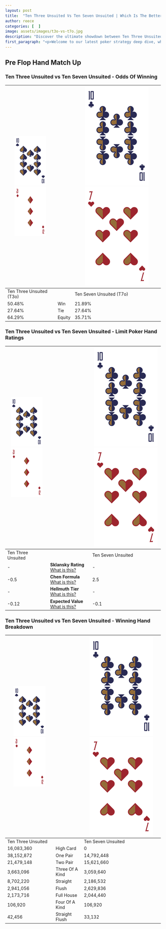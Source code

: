```yaml
---
layout: post
title:  "Ten Three Unsuited Vs Ten Seven Unsuited | Which Is The Better Hand In Poker? A Complete Guide"
author: reece
categories: [  ]
image: assets/images/t3o-vs-t7o.jpg
description: "Discover the ultimate showdown between Ten Three Unsuited and Ten Seven Unsuited in poker! Uncover the odds, strategies, and scenarios where one hand triumphs over the other. Get ready to up your poker game with this thrilling analysis."
first_paragraph: "<p>Welcome to our latest poker strategy deep dive, where we're pitting two distinct hands against each other in a high-stakes showdown: Ten Three Unsuited vs Ten Seven Unsuited.</p><p>In the dynamic world of poker, every decision counts, and knowing which hand holds the upper hand is key to your success at the table.</p><p>In this article, we'll dissect these two hands, explore the scenarios where one dominates the other, and equip you with the knowledge to make strategic choices that can tip the odds in your favor.</p><p>Get ready to unravel the intriguing dynamics of these poker hands and elevate your game to new heights.</p>"
---
```




[comment]: # (sp0)

## Pre Flop Hand Match Up

<div class="table hand-ratings" markdown="1"> 



### Ten Three Unsuited vs Ten Seven Unsuited - Odds Of Winning


    
| ![image info](assets/images/hand1/T.png) ![image info](assets/images/hand1/3o.png) |  | ![image info](assets/images/hand2/T.png) ![image info](assets/images/hand2/7o.png) |
| -------- | -------- | -------- |
| Ten Three Unsuited (T3o) |  | Ten Seven Unsuited (T7o) |
| 50.48% | Win | 21.89% |
| 27.64% | Tie | 27.64% |
| 64.29% | Equity | 35.71% |




[comment]: # (sp1)



### Ten Three Unsuited vs Ten Seven Unsuited - Limit Poker Hand Ratings


    
| ![image info](assets/images/hand1/T.png) ![image info](assets/images/hand1/3o.png) |  | ![image info](assets/images/hand2/T.png) ![image info](assets/images/hand2/7o.png) |
| -------- | -------- | -------- |
| Ten Three Unsuited |  | Ten Seven Unsuited |
| - | **Sklansky Rating** [What is this?](/sklansky-rating-explained) | - |
| -0.5 | **Chen Formula** [What is this?](/chen-formula-explained) | 2.5 |
| - | **Hellmuth Tier** [What is this?](/Hellmuth-tier-explained) | - |
| -0.12 | **Expected Value** [What is this?](/expected-value-explained) | -0.1 |




[comment]: # (sp2)



### Ten Three Unsuited vs Ten Seven Unsuited - Winning Hand Breakdown


    
| ![image info](assets/images/hand1/T.png) ![image info](assets/images/hand1/3o.png) |  | ![image info](assets/images/hand2/T.png) ![image info](assets/images/hand2/7o.png) |
| -------- | -------- | -------- |
| Ten Three Unsuited |  | Ten Seven Unsuited |
| 16,083,360 | High Card | 0 |
| 38,152,872 | One Pair | 14,792,448 |
| 21,479,148 | Two Pair | 15,621,660 |
| 3,663,096 | Three Of A Kind | 3,059,640 |
| 8,702,220 | Straight | 2,186,532 |
| 2,941,056 | Flush | 2,629,836 |
| 2,173,716 | Full House | 2,044,440 |
| 106,920 | Four Of A Kind | 106,920 |
| 42,456 | Straight Flush | 33,132 |




[comment]: # (sp3)



</div>

[comment]: # (sp4)



[comment]: # (sp5)

